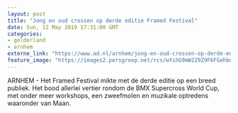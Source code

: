 ```yaml
---
layout: post
title: "Jong en oud crossen op derde editie Framed Festival"
date: Sun, 12 May 2019 17:31:00 GMT
categories: 
- gelderland 
- arnhem 
externe_link: "https://www.ad.nl/arnhem/jong-en-oud-crossen-op-derde-editie-framed-festival~a03861c3/"
feature_image: "https://images2.persgroep.net/rcs/wYihG9mW2Z9Z9F6FGehbn-o9Ots/diocontent/147993743/_fitwidth/400/?appId=21791a8992982cd8da851550a453bd7f&quality=0.7"
---
```


ARNHEM - Het Framed Festival mikte met de derde editie op een breed publiek. Het bood allerlei vertier rondom de BMX Supercross World Cup, met onder meer workshops, een zweefmolen en muzikale optredens waaronder van Maan.

